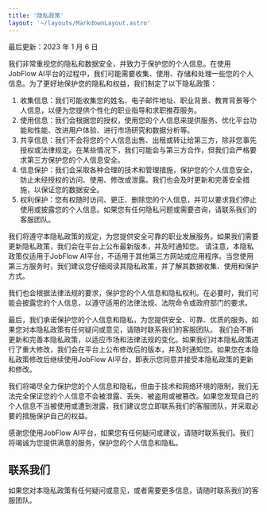 ```yaml
---
title: '隐私政策'
layout: '~/layouts/MarkdownLayout.astro'
---
```


最后更新：2023 年 1 月 6 日

我们非常重视您的隐私和数据安全，并致力于保护您的个人信息。在使用JobFlow AI平台的过程中，我们可能需要收集、使用、存储和处理一些您的个人信息。为了更好地保护您的隐私和权益，我们制定了以下隐私政策：

1. 收集信息：我们可能收集您的姓名、电子邮件地址、职业背景、教育背景等个人信息，以便为您提供个性化的职业指导和求职推荐服务。
2. 使用信息：我们会根据您的授权，使用您的个人信息来提供服务、优化平台功能和性能、改进用户体验、进行市场研究和数据分析等。
3. 共享信息：我们不会将您的个人信息出售、出租或转让给第三方，除非您事先授权或法律规定。在某些情况下，我们可能会与第三方合作，但我们会严格要求第三方保护您的个人信息安全。
4. 信息保护：我们会采取各种合理的技术和管理措施，保护您的个人信息安全，防止未经授权的访问、使用、修改或泄露。我们也会及时更新和完善安全措施，以保证您的数据安全。
5. 权利保护：您有权随时访问、更正、删除您的个人信息，并可以要求我们停止使用或披露您的个人信息。如果您有任何隐私问题或需要咨询，请联系我们的客服团队。

我们将遵守本隐私政策的规定，为您提供安全可靠的职业发展服务。如果我们需要更新隐私政策，我们会在平台上公布最新版本，并及时通知您。 请注意，本隐私政策仅适用于JobFlow AI平台，不适用于其他第三方网站或应用程序。当您使用第三方服务时，我们建议您仔细阅读其隐私政策，并了解其数据收集、使用和保护方式。

我们也会根据法律法规的要求，保护您的个人信息和隐私权利。在必要时，我们可能会披露您的个人信息，以遵守适用的法律法规、法院命令或政府部门的要求。

最后，我们承诺保护您的个人信息和隐私，为您提供安全、可靠、优质的服务。如果您对本隐私政策有任何疑问或意见，请随时联系我们的客服团队。 我们会不断更新和完善本隐私政策，以适应市场和法律法规的变化。如果我们对本隐私政策进行了重大修改，我们会在平台上公布修改后的版本，并及时通知您。如果您在本隐私政策修改后继续使用JobFlow AI平台，即表示您同意并接受本隐私政策的更新和修改。

我们将竭尽全力保护您的个人信息和隐私，但由于技术和网络环境的限制，我们无法完全保证您的个人信息不会被泄露、丢失、被盗用或被篡改。如果您发现自己的个人信息不当被使用或遭到泄露，我们建议您立即联系我们的客服团队，并采取必要的措施保护自己的权益。

感谢您使用JobFlow AI平台，如果您有任何疑问或建议，请随时联系我们。我们将竭诚为您提供满意的服务，保护您的个人信息和隐私。

## 联系我们

如果您对本隐私政策有任何疑问或意见，或者需要更多信息，请随时联系我们的客服团队。
